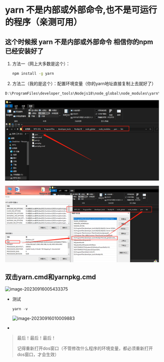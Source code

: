 # **yarn 不是内部或外部命令,也不是可运行的程序（亲测可用）**

## 这个时候报 yarn 不是内部或外部命令 相信你的npm已经安装好了

1. 方法一（网上大多数是这个）：

   ```sh
   npm install -g yarn
   ```

   

2. 方法二（我的是这个）：配置环境变量（你的yarn地址直接复制上去就好了）

```powershell
D:\ProgramFiles\developer_tools\Nodejs18\node_global\node_modules\yarn\bin
```

![image-20230915172806931](yarn%20%E4%B8%8D%E6%98%AF%E5%86%85%E9%83%A8%E6%88%96%E5%A4%96%E9%83%A8%E5%91%BD%E4%BB%A4,%E4%B9%9F%E4%B8%8D%E6%98%AF%E5%8F%AF%E8%BF%90%E8%A1%8C%E7%9A%84%E7%A8%8B%E5%BA%8F%EF%BC%88%E4%BA%B2%E6%B5%8B%E5%8F%AF%E7%94%A8%EF%BC%89.assets/image-20230915172806931.png)

![image-20230915173017305](yarn%20%E4%B8%8D%E6%98%AF%E5%86%85%E9%83%A8%E6%88%96%E5%A4%96%E9%83%A8%E5%91%BD%E4%BB%A4,%E4%B9%9F%E4%B8%8D%E6%98%AF%E5%8F%AF%E8%BF%90%E8%A1%8C%E7%9A%84%E7%A8%8B%E5%BA%8F%EF%BC%88%E4%BA%B2%E6%B5%8B%E5%8F%AF%E7%94%A8%EF%BC%89.assets/image-20230915173017305.png)

## 双击yarn.cmd和yarnpkg.cmd

![image-20230916005433375](D:/Study/Git-Space/Git-Download/Software-Installation/Nodejs/yarn%20%E4%B8%8D%E6%98%AF%E5%86%85%E9%83%A8%E6%88%96%E5%A4%96%E9%83%A8%E5%91%BD%E4%BB%A4,%E4%B9%9F%E4%B8%8D%E6%98%AF%E5%8F%AF%E8%BF%90%E8%A1%8C%E7%9A%84%E7%A8%8B%E5%BA%8F%EF%BC%88%E4%BA%B2%E6%B5%8B%E5%8F%AF%E7%94%A8%EF%BC%89.assets/image-20230916005433375.png)

- 测试

  ```powershell
  yarn -v
  ```

  ![image-20230916010009883](D:/Study/Git-Space/Git-Download/Software-Installation/Nodejs/yarn%20%E4%B8%8D%E6%98%AF%E5%86%85%E9%83%A8%E6%88%96%E5%A4%96%E9%83%A8%E5%91%BD%E4%BB%A4,%E4%B9%9F%E4%B8%8D%E6%98%AF%E5%8F%AF%E8%BF%90%E8%A1%8C%E7%9A%84%E7%A8%8B%E5%BA%8F%EF%BC%88%E4%BA%B2%E6%B5%8B%E5%8F%AF%E7%94%A8%EF%BC%89.assets/image-20230916010009883.png)

- 

> 最后！最后！最后！
>
> 记得重新打开dos窗口（不管修改什么程序的环境变量，都必须重新打开dos窗口，才会生效）